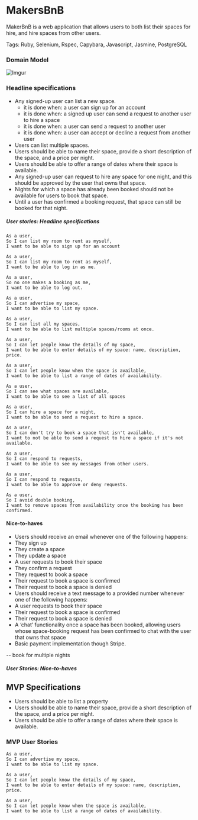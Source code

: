 # MakersBnB

MakerBnB is a web application that allows users to both list their spaces for hire, and hire spaces from other users.

Tags: Ruby, Selenium, Rspec, Capybara, Javascript, Jasmine, PostgreSQL

### Domain Model

![Imgur](https://i.imgur.com/WWyeSFv.png)

### Headline specifications
- Any signed-up user can list a new space.
    - it is done when: a user can sign up for an account
    - it is done when: a signed up user can send a request to another user to hire a space
    - it is done when: a user can send a request to another user
    - it is done when: a user can accept or decline a request from another user
- Users can list multiple spaces.
- Users should be able to name their space, provide a short description of the space, and a price per night.
- Users should be able to offer a range of dates where their space is available.
- Any signed-up user can request to hire any space for one night, and this should be approved by the user that owns that space.
- Nights for which a space has already been booked should not be available for users to book that space.
- Until a user has confirmed a booking request, that space can still be booked for that night.

##### User stories: Headline specifications
```
As a user,
So I can list my room to rent as myself,
I want to be able to sign up for an account

As a user,
So I can list my room to rent as myself,
I want to be able to log in as me.

As a user,
So no one makes a booking as me,
I want to be able to log out.

As a user,
So I can advertise my space,
I want to be able to list my space.

As a user,
So I can list all my spaces,
I want to be able to list multiple spaces/rooms at once.

As a user,
So I can let people know the details of my space,
I want to be able to enter details of my space: name, description, price.

As a user,
So I can let people know when the space is available,
I want to be able to list a range of dates of availability.

As a user,
So I can see what spaces are available,
I want to be able to see a list of all spaces

As a user,
So I can hire a space for a night,
I want to be able to send a request to hire a space.

As a user,
So I can don't try to book a space that isn't available,
I want to not be able to send a request to hire a space if it's not available.

As a user,
So I can respond to requests,
I want to be able to see my messages from other users.

As a user,
So I can respond to requests,
I want to be able to approve or deny requests.

As a user,
So I avoid double booking,
I want to remove spaces from availability once the booking has been confirmed.
```

#### Nice-to-haves
- Users should receive an email whenever one of the following happens:
- They sign up
- They create a space
- They update a space
- A user requests to book their space
- They confirm a request
- They request to book a space
- Their request to book a space is confirmed
- Their request to book a space is denied
- Users should receive a text message to a provided number whenever one of the following happens:
- A user requests to book their space
- Their request to book a space is confirmed
- Their request to book a space is denied
- A ‘chat’ functionality once a space has been booked, allowing users whose space-booking request has been confirmed to chat with the user that owns that space
- Basic payment implementation though Stripe.

-- book for multiple nights

##### User Stories: Nice-to-haves

<ENTER USER STORIES FOR NICE-TO-HAVES>

## MVP Specifications

- Users should be able to list a property
- Users should be able to name their space, provide a short description of the space, and a price per night.
- Users should be able to offer a range of dates where their space is available.

### MVP User Stories
```
As a user,
So I can advertise my space,
I want to be able to list my space.

As a user,
So I can let people know the details of my space,
I want to be able to enter details of my space: name, description, price.

As a user,
So I can let people know when the space is available,
I want to be able to list a range of dates of availability.
```
